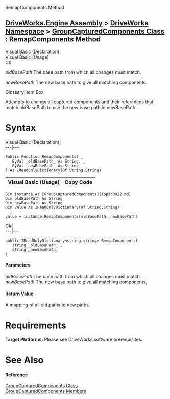 RemapComponents Method   
  
[DriveWorks.Engine Assembly](topic2156.md) > [DriveWorks Namespace](topic2159.md) > [GroupCapturedComponents Class](topic3022.md) : RemapComponents Method  
---  
  
Visual Basic (Declaration)    
Visual Basic (Usage)    
C# 

_oldBasePath_
    The base path from which all changes must match.

_newBasePath_
    The new base path to give all matching components.

Glossary Item Box

Attempts to change all captured components and their references that match oldBasePath to use the new base path in newBasePath. 

# Syntax

Visual Basic (Declaration)|   
---|---  
      
    
    Public Function RemapComponents( _
       ByVal _oldBasePath_ As String, _
       ByVal _newBasePath_ As String _
    ) As IReadOnlyDictionary(Of String,String)  
  
Visual Basic (Usage)| Copy Code  
---|---  
      
    
    Dim instance As [GroupCapturedComponents](topic3022.md)
    Dim oldBasePath As String
    Dim newBasePath As String
    Dim value As IReadOnlyDictionary(Of String,String)
     
    value = instance.RemapComponents(oldBasePath, newBasePath)  
  
C#|   
---|---  
      
    
    public IReadOnlyDictionary<string,string> RemapComponents( 
       string _oldBasePath_ ,
       string _newBasePath_
    )  
  
#### Parameters

 _oldBasePath_
    The base path from which all changes must match.
_newBasePath_
    The new base path to give all matching components.

#### Return Value

A mapping of all old paths to new paths.

# Requirements

**Target Platforms:** Please see DriveWorks software prerequisites.

# See Also

#### Reference

[GroupCapturedComponents Class](topic3022.md)   
[GroupCapturedComponents Members](topic3023.md)


